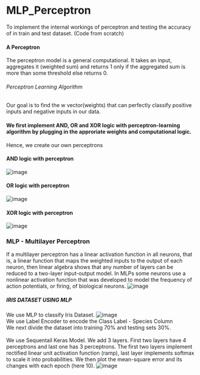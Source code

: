 # MLP_Perceptron
To implement the internal workings of perceptron and testing the accuracy of in train and test dataset. (Code from scratch)
#### A Perceptron 
The perceptron model is a general computational. 
It takes an input, aggregates it (weighted sum) and returns 1 only if the aggregated sum is more than some threshold else returns 0.
###### Perceptron Learning Algorithm
Our goal is to find the w vector(weights) that can perfectly classify positive inputs and negative inputs in our data.
#### We first implement AND, OR and XOR logic with perceptron-learning algorithm by plugging in the approriate weights and computational logic. 
Hence, we create our own perceptrons 
#### AND logic with perceptron
![image](https://github.com/Manjari-99/MLP_Perceptron/assets/69254860/48df42a4-ce44-416f-a899-c87c8d1ff84a)

#### OR logic with perceptron
![image](https://github.com/Manjari-99/MLP_Perceptron/assets/69254860/95b57ba1-c371-4738-acf2-4a07c10ab37a)

#### XOR logic with perceptron
![image](https://github.com/Manjari-99/MLP_Perceptron/assets/69254860/b8327135-c96e-4f95-941c-c73b939ad4e9)

### MLP - Multilayer Perceptron
If a multilayer perceptron has a linear activation function in all neurons, that is,
a linear function that maps the weighted inputs to the output of each neuron, 
then linear algebra shows that any number of layers can be reduced to a two-layer input-output model. 
In MLPs some neurons use a nonlinear activation function that was developed to model the frequency of action potentials, 
or firing, of biological neurons.
![image](https://github.com/Manjari-99/MLP_Perceptron/assets/69254860/1b55962e-6065-4d60-a228-b51a63d717be)


##### IRIS DATASET USING MLP 
We use MLP to classify Iris Dataset. 
![image](https://github.com/Manjari-99/MLP_Perceptron/assets/69254860/2ca63835-ff21-46da-b43e-88711a84f097)
<br>
We use Label Encoder to encode the Class Label - Species Column 
<br>
We next divide the dataset into training 70%  and testing sets 30%.
<br><br>
We use Sequentail Keras Model. We add 3 layers. First two layers have 4 perceptrons and last one has 3 perceptrons. 
The first two layers implement rectified linear unit activation function (ramp), last layer implements softmax to scale it
into probabilities. We then plot the mean-square error and its changes with each epoch (here 10). 
![image](https://github.com/Manjari-99/MLP_Perceptron/assets/69254860/038e36ff-f9fe-4e81-a81a-220ce93b763b)




